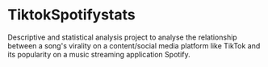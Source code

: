 # TiktokSpotifystats
Descriptive and statistical analysis project to analyse the relationship between a song's virality on a content/social media platform like TikTok and its popularity on a music streaming application Spotify.
